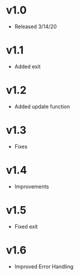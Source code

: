 # v1.0

- Released 3/14/20

# v1.1 

- Added exit

# v1.2

- Added update function

# v1.3

- Fixes

# v1.4

- Improvements

# v1.5
- Fixed exit

# v1.6
- Improved Error Handling